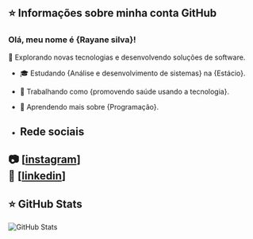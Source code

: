 
## ⭐ Informações sobre minha conta GitHub
### Olá, meu nome é {Rayane silva}!
🤔 Explorando novas tecnologias e desenvolvendo soluções de software.
- 🎓 Estudando {Análise e desenvolvimento de sistemas} na {Estácio}.
- 💼 Trabalhando como {promovendo saúde usando a tecnologia}.
- 🌱 Aprendendo mais sobre {Programação}.

- ## Rede sociais
📷 [[instagram](https://www.instagram.com/ray_flower777/)]                                                                                                                                           
👔 [[linkedin](https://www.linkedin.com/in/rayane-silva-de-souza-94b266221/)]
-    

## ⭐ GitHub Stats
![GitHub Stats](https://github-readme-stats.vercel.app/api?username=ray924s&show_icons=true)
